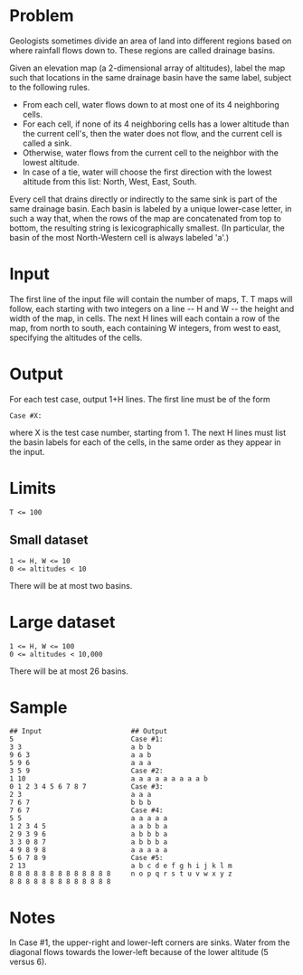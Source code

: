 # Problem

Geologists sometimes divide an area of land into different regions based on
where rainfall flows down to. These regions are called drainage basins.

Given an elevation map (a 2-dimensional array of altitudes), label the map such
that locations in the same drainage basin have the same label, subject to the
following rules.

* From each cell, water flows down to at most one of its 4 neighboring cells.
* For each cell, if none of its 4 neighboring cells has a lower altitude than
  the current cell's, then the water does not flow, and the current cell is
  called a sink.
* Otherwise, water flows from the current cell to the neighbor with the lowest
  altitude.
* In case of a tie, water will choose the first direction with the lowest
  altitude from this list: North, West, East, South.

Every cell that drains directly or indirectly to the same sink is part of the
same drainage basin. Each basin is labeled by a unique lower-case letter, in
such a way that, when the rows of the map are concatenated from top to bottom,
the resulting string is lexicographically smallest. (In particular, the basin
of the most North-Western cell is always labeled 'a'.)

# Input

The first line of the input file will contain the number of maps, T. T maps
will follow, each starting with two integers on a line -- H and W -- the height
and width of the map, in cells. The next H lines will each contain a row of the
map, from north to south, each containing W integers, from west to east,
specifying the altitudes of the cells.

# Output

For each test case, output 1+H lines. The first line must be of the form

    Case #X:

where X is the test case number, starting from 1. The next H lines must list
the basin labels for each of the cells, in the same order as they appear in the
input.

# Limits

    T <= 100

## Small dataset

    1 <= H, W <= 10
    0 <= altitudes < 10

There will be at most two basins.

# Large dataset

    1 <= H, W <= 100
    0 <= altitudes < 10,000

There will be at most 26 basins.

# Sample

    ## Input                      ## Output
    5                             Case #1:
    3 3                           a b b
    9 6 3                         a a b
    5 9 6                         a a a
    3 5 9                         Case #2:
    1 10                          a a a a a a a a a b
    0 1 2 3 4 5 6 7 8 7           Case #3:
    2 3                           a a a
    7 6 7                         b b b
    7 6 7                         Case #4:
    5 5                           a a a a a
    1 2 3 4 5                     a a b b a
    2 9 3 9 6                     a b b b a
    3 3 0 8 7                     a b b b a
    4 9 8 9 8                     a a a a a
    5 6 7 8 9                     Case #5:
    2 13                          a b c d e f g h i j k l m
    8 8 8 8 8 8 8 8 8 8 8 8 8     n o p q r s t u v w x y z
    8 8 8 8 8 8 8 8 8 8 8 8 8

# Notes

In Case #1, the upper-right and lower-left corners are sinks. Water from the
diagonal flows towards the lower-left because of the lower altitude (5 versus
6).
